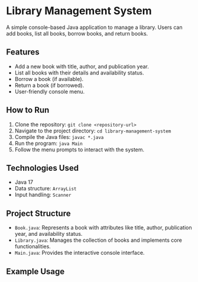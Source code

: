 # Library Management System

A simple console-based Java application to manage a library. Users can add books, list all books, borrow books, and return books.

## Features
- Add a new book with title, author, and publication year.
- List all books with their details and availability status.
- Borrow a book (if available).
- Return a book (if borrowed).
- User-friendly console menu.

## How to Run
1. Clone the repository: `git clone <repository-url>`
2. Navigate to the project directory: `cd library-management-system`
3. Compile the Java files: `javac *.java`
4. Run the program: `java Main`
5. Follow the menu prompts to interact with the system.

## Technologies Used
- Java 17
- Data structure: `ArrayList`
- Input handling: `Scanner`

## Project Structure
- `Book.java`: Represents a book with attributes like title, author, publication year, and availability status.
- `Library.java`: Manages the collection of books and implements core functionalities.
- `Main.java`: Provides the interactive console interface.

## Example Usage